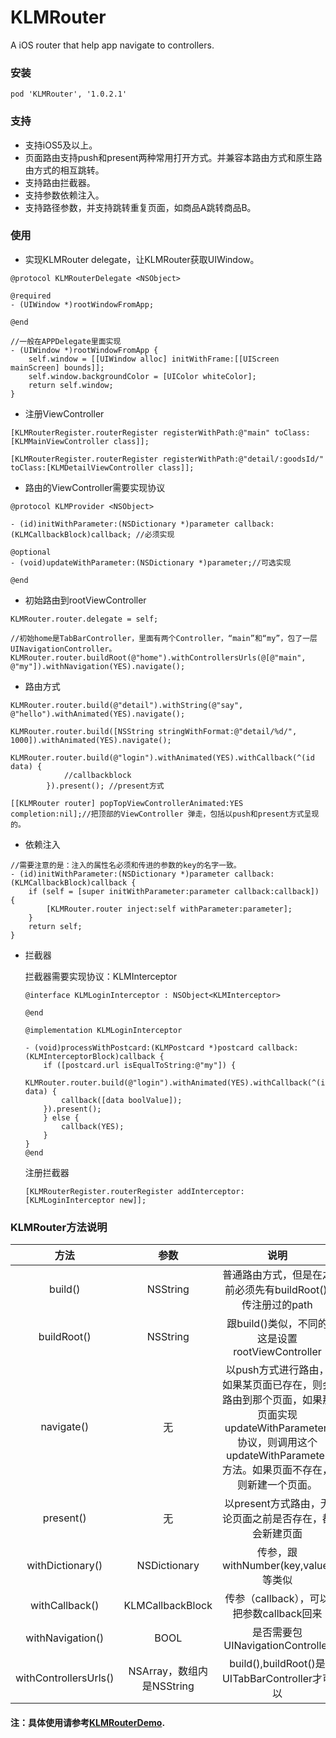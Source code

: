 # KLMRouter
A iOS router that help app navigate to controllers.

### 安装
```
pod 'KLMRouter', '1.0.2.1'
```

### 支持
* 支持iOS5及以上。
* 页面路由支持push和present两种常用打开方式。并兼容本路由方式和原生路由方式的相互跳转。
* 支持路由拦截器。
* 支持参数依赖注入。
* 支持路径参数，并支持跳转重复页面，如商品A跳转商品B。

### 使用
* 实现KLMRouter delegate，让KLMRouter获取UIWindow。

```
@protocol KLMRouterDelegate <NSObject>

@required
- (UIWindow *)rootWindowFromApp;

@end

//一般在APPDelegate里面实现
- (UIWindow *)rootWindowFromApp {
    self.window = [[UIWindow alloc] initWithFrame:[[UIScreen mainScreen] bounds]];
    self.window.backgroundColor = [UIColor whiteColor];
    return self.window;
}

```

* 注册ViewController

```
[KLMRouterRegister.routerRegister registerWithPath:@"main" toClass:[KLMMainViewController class]];

[KLMRouterRegister.routerRegister registerWithPath:@"detail/:goodsId/" toClass:[KLMDetailViewController class]];
```

* 路由的ViewController需要实现协议

```
@protocol KLMProvider <NSObject>

- (id)initWithParameter:(NSDictionary *)parameter callback:(KLMCallbackBlock)callback; //必须实现

@optional
- (void)updateWithParameter:(NSDictionary *)parameter;//可选实现

@end
```

* 初始路由到rootViewController

```
KLMRouter.router.delegate = self;

//初始home是TabBarController，里面有两个Controller，“main”和“my”，包了一层UINavigationController。
KLMRouter.router.buildRoot(@"home").withControllersUrls(@[@"main", @"my"]).withNavigation(YES).navigate();
```

* 路由方式

```
KLMRouter.router.build(@"detail").withString(@"say", @"hello").withAnimated(YES).navigate();  

KLMRouter.router.build([NSString stringWithFormat:@"detail/%d/", 1000]).withAnimated(YES).navigate();

KLMRouter.router.build(@"login").withAnimated(YES).withCallback(^(id data) {
            //callbackblock
        }).present(); //present方式
        
[[KLMRouter router] popTopViewControllerAnimated:YES completion:nil];//把顶部的ViewController 弹走，包括以push和present方式呈现的。
```

* 依赖注入

```
//需要注意的是：注入的属性名必须和传进的参数的key的名字一致。
- (id)initWithParameter:(NSDictionary *)parameter callback:(KLMCallbackBlock)callback {
    if (self = [super initWithParameter:parameter callback:callback]) {
        [KLMRouter.router inject:self withParameter:parameter];
    }
    return self;
}
```

* 拦截器

	拦截器需要实现协议：KLMInterceptor
	
	```
	@interface KLMLoginInterceptor : NSObject<KLMInterceptor>

	@end
	
	@implementation KLMLoginInterceptor

	- (void)processWithPostcard:(KLMPostcard *)postcard callback:(KLMInterceptorBlock)callback {
    	if ([postcard.url isEqualToString:@"my"]) {
        KLMRouter.router.build(@"login").withAnimated(YES).withCallback(^(id data) {
            callback([data boolValue]);
        }).present();
    	} else {
        	callback(YES);
    	}
	}
	@end
	```
	
	注册拦截器
	
	```
	[KLMRouterRegister.routerRegister addInterceptor:[KLMLoginInterceptor new]];
	```
	
### KLMRouter方法说明

| 方法        | 参数           |  说明  |
| :-----------: |:-------------:| :-----:|
| build()          | NSString | 普通路由方式，但是在之前必须先有buildRoot(),传注册过的path  |
| buildRoot()      | NSString      |   跟build()类似，不同的这是设置rootViewController  |
| navigate()       | 无      |    以push方式进行路由，如果某页面已存在，则会路由到那个页面，如果那页面实现updateWithParameter: 协议，则调用这个updateWithParameter方法。如果页面不存在，则新建一个页面。 |
| present()      | 无      |    以present方式路由，无论页面之前是否存在，都会新建页面  |
| withDictionary() | NSDictionary      |    传参，跟withNumber(key,value)等类似  |
| withCallback() | KLMCallbackBlock      |    传参（callback），可以把参数callback回来 |
| withNavigation() | BOOL      |    是否需要包UINavigationController  |
| withControllersUrls() | NSArray，数组内是NSString     |    build(),buildRoot()是UITabBarController才可以  |

#### 注：具体使用请参考[KLMRouterDemo](https://github.com/shsoul/KLMRouter).
